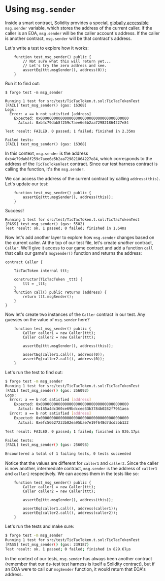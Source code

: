 # Using `msg.sender`

Inside a smart contract, Solidity provides a special, [globally accessible](https://docs.soliditylang.org/en/latest/units-and-global-variables.html#block-and-transaction-properties) `msg.sender` variable, which stores the address of the current caller. If the caller is an EOA, `msg.sender` will be the caller account's address. If the caller is another contract, `msg.sender` will be that contract's address.

Let's write a test to explore how it works:

```solidity
    function test_msg_sender() public {
        // Not sure what this will return yet...
        // Let's try the zero address and see.
        assertEq(ttt.msgSender(), address(0));
    }
```

Run it to find out:

```solidity
$ forge test -m msg_sender

Running 1 test for src/test/TicTacToken.t.sol:TicTacTokenTest
[FAIL] test_msg_sender() (gas: 16368)
Logs:
  Error: a == b not satisfied [address]
    Expected: 0x0000000000000000000000000000000000000000
      Actual: 0xb4c79dab8f259c7aee6e5b2aa729821864227e84

Test result: FAILED. 0 passed; 1 failed; finished in 2.35ms

Failed tests:
[FAIL] test_msg_sender() (gas: 16368)
```

In this context, `msg.sender` is the address `0xb4c79dab8f259c7aee6e5b2aa729821864227e84`, which corresponds to the address of the `TicTacTokenTest` contract. Since our test harness contract is calling the function, it's the `msg.sender`.

We can access the address of the current contract by calling `address(this)`. Let's update our test:

```solidity
    function test_msg_sender() public {
        assertEq(ttt.msgSender(), address(this));
    }
```

Success!

```solidity
Running 1 test for src/test/TicTacToken.t.sol:TicTacTokenTest
[PASS] test_msg_sender() (gas: 5502)
Test result: ok. 1 passed; 0 failed; finished in 1.64ms
```

Now let's add another layer to explore how `msg.sender` changes based on the current caller. At the top of our test file, let's create _another_ contract, `Caller`. We'll give it access to our game contract and add a function `call` that calls our game's `msgSender()` function and returns the address:

```solidity
contract Caller {

    TicTacToken internal ttt;

    constructor(TicTacToken _ttt) {
        ttt = _ttt;
    }
    function call() public returns (address) {
        return ttt.msgSender();
    }
}
```

Now let's create two instances of the `Caller` contract in our test. Any guesses on the value of `msg.sender` here?

```solidity
    function test_msg_sender() public {
        Caller caller1 = new Caller(ttt);
        Caller caller2 = new Caller(ttt);

        assertEq(ttt.msgSender(), address(this));

        assertEq(caller1.call(), address(0));
        assertEq(caller2.call(), address(0));
    }
```

Let's run the test to find out:

```bash
$ forge test -m msg_sender
Running 1 test for src/test/TicTacToken.t.sol:TicTacTokenTest
[FAIL] test_msg_sender() (gas: 256093)
Logs:
  Error: a == b not satisfied [address]
    Expected: 0x0000000000000000000000000000000000000000
      Actual: 0x185a4dc360ce69bdccee33b3784b0282f7961aea
  Error: a == b not satisfied [address]
    Expected: 0x0000000000000000000000000000000000000000
      Actual: 0xefc56627233b02ea95bae7e19f648d7dcd5bb132

Test result: FAILED. 0 passed; 1 failed; finished in 826.17µs

Failed tests:
[FAIL] test_msg_sender() (gas: 256093)

Encountered a total of 1 failing tests, 0 tests succeeded
```

Notice that the values are different for `caller1` and `caller2`. Since the caller is now another, intermediate contract, `msg.sender` is the address of `caller1` and `caller2` respectively. We can access them in the tests like so:

```solidity
    function test_msg_sender() public {
        Caller caller1 = new Caller(ttt);
        Caller caller2 = new Caller(ttt);

        assertEq(ttt.msgSender(), address(this));

        assertEq(caller1.call(), address(caller1));
        assertEq(caller2.call(), address(caller2));
    }
```

Let's run the tests and make sure:

```bash
$ forge test -m msg_sender
Running 1 test for src/test/TicTacToken.t.sol:TicTacTokenTest
[PASS] test_msg_sender() (gas: 239187)
Test result: ok. 1 passed; 0 failed; finished in 829.67µs
```

In the context of our tests, `msg.sender` has always been another contract (remember that our ds-test test harness is itself a Solidity contract), but if an EOA were to call our `msgSender` function, it would return that EOA's address.
